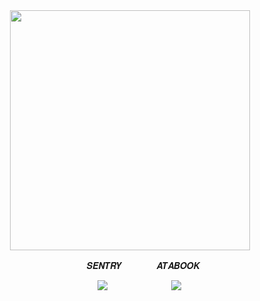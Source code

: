 <div id="header" align="center">
<a href="https://www.youtube.com/watch?v=GAsJdthIvbQ">
  <img src="https://file.garden/Z3bN9S1OK095pmVR/Untitled228_20241222125518.png" alt=" " width="384" height="384">
</a>
<div id="header" align="center">

 ㅤㅤ ㅤ𝑺𝑬𝑵𝑻𝑹𝒀ㅤㅤㅤㅤ  𝑨𝑻𝑨𝑩𝑶𝑶𝑲

 ㅤㅤ [![](https://file.garden/Zr9pQUjDehbOqoLM/chiflower.gif)](https://sntry.cc/helel)ㅤ ㅤㅤ ㅤㅤㅤ ㅤ[![](https://file.garden/Zr9pQUjDehbOqoLM/chithread.gif)](https://helel.atabook.org/)
<div id="header" align="center">

